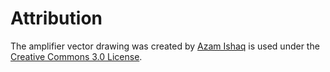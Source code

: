 # Attribution

The amplifier vector drawing was created by [Azam Ishaq](https://thenounproject.com/icon/queen-3939250/) is used under the [Creative Commons 3.0 License](https://creativecommons.org/licenses/by/3.0/#).
